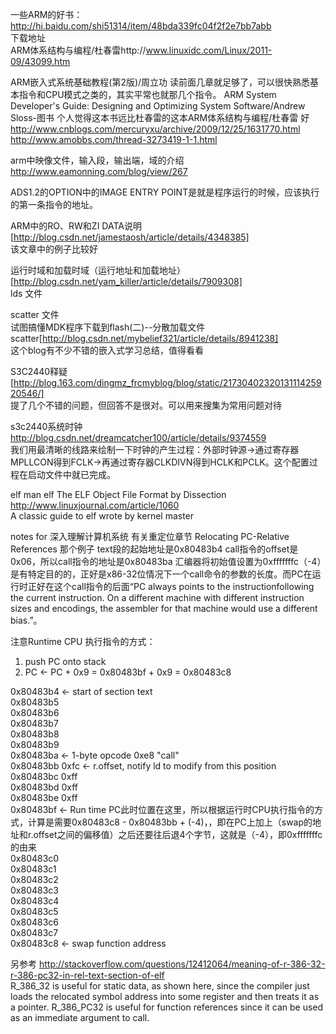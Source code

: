 一些ARM的好书：http://hi.baidu.com/shi51314/item/48bda339fc04f2f2e7bb7abb  
下载地址  
ARM体系结构与编程/杜春雷http://www.linuxidc.com/Linux/2011-09/43099.htm  

ARM嵌入式系统基础教程(第2版)/周立功 读前面几章就足够了，可以很快熟悉基本指令和CPU模式之类的，其实平常也就那几个指令。
ARM System Developer's Guide: Designing and Optimizing System Software/Andrew Sloss-图书 个人觉得这本书远比杜春雷的这本ARM体系结构与编程/杜春雷 好
http://www.cnblogs.com/mercuryxu/archive/2009/12/25/1631770.html  
http://www.amobbs.com/thread-3273419-1-1.html  



arm中映像文件，输入段，输出端，域的介绍  
http://www.eamonning.com/blog/view/267


ADS1.2的OPTION中的IMAGE ENTRY POINT是就是程序运行的时候，应该执行的第一条指令的地址。  


ARM中的RO、RW和ZI DATA说明[http://blog.csdn.net/jamestaosh/article/details/4348385]  
该文章中的例子比较好

运行时域和加载时域（运行地址和加载地址）[http://blog.csdn.net/yam_killer/article/details/7909308]  
lds 文件

scatter 文件  
试图搞懂MDK程序下载到flash(二)--分散加载文件scatter[http://blog.csdn.net/mybelief321/article/details/8941238]  
这个blog有不少不错的嵌入式学习总结，值得看看


S3C2440释疑[http://blog.163.com/dingmz_frcmyblog/blog/static/2173040232013111425920546/]  
提了几个不错的问题，但回答不是很对。可以用来搜集为常用问题对待  


s3c2440系统时钟  
http://blog.csdn.net/dreamcatcher100/article/details/9374559  
我们用最清晰的线路来绘制一下时钟的产生过程：外部时钟源→通过寄存器MPLLCON得到FCLK→再通过寄存器CLKDIVN得到HCLK和PCLK。这个配置过程在启动文件中就已完成。





elf
man elf
The ELF Object File Format by Dissection http://www.linuxjournal.com/article/1060  
A classic guide to elf wrote by kernel master


notes for 深入理解计算机系统 有关重定位章节
Relocating PC-Relative References
那个例子
text段的起始地址是0x80483b4
call指令的offset是0x06，所以call指令的地址是0x80483ba
汇编器将初始值设置为0xfffffffc（-4）是有特定目的的，正好是x86-32位情况下一个call命令的参数的长度。而PC在运行时正好在这个call指令的后面“PC always points to the instructionfollowing the current instruction. On a different machine with different instruction sizes and encodings, the assembler for that machine would use a different bias.”。  

注意Runtime CPU 执行指令的方式：  
1. push PC onto stack  
2. PC <- PC + 0x9 = 0x80483bf + 0x9 = 0x80483c8  


0x80483b4 <- start of section text  
0x80483b5  
0x80483b6  
0x80483b7  
0x80483b8  
0x80483b9  
0x80483ba <- 1-byte opcode 0xe8 "call"   
0x80483bb 0xfc <- r.offset, notify ld to modify from this position  
0x80483bc 0xff  
0x80483bd 0xff  
0x80483be 0xff  
0x80483bf <- Run time PC此时位置在这里，所以根据运行时CPU执行指令的方式，计算是需要0x80483c8 - 0x80483bb + (-4)，，即在PC上加上（swap的地址和r.offset之间的偏移值）之后还要往后退4个字节，这就是（-4），即0xfffffffc的由来  
0x80483c0  
0x80483c1  
0x80483c2  
0x80483c3  
0x80483c4  
0x80483c5  
0x80483c6  
0x80483c7  
0x80483c8 <- swap function address  

另参考 http://stackoverflow.com/questions/12412064/meaning-of-r-386-32-r-386-pc32-in-rel-text-section-of-elf  
R_386_32 is useful for static data, as shown here, since the compiler just loads the relocated symbol address into some register and then treats it as a pointer. R_386_PC32 is useful for function references since it can be used as an immediate argument to call.   


